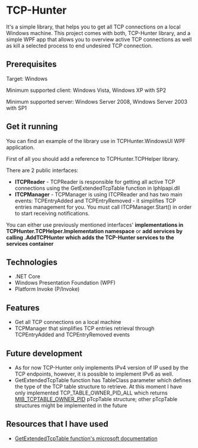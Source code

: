 
# TCP-Hunter

It's a simple library, that helps you to get all TCP connections on a local Windows machine.
This project comes with both, TCP-Hunter library, and a simple WPF app that allows you to
overview active TCP connections as well as kill a selected process to end undesired TCP connection.

## Prerequisites

Target: Windows

Minimum supported client: Windows Vista, Windows XP with SP2

Minimum supported server: Windows Server 2008, Windows Server 2003 with SP1
## Get it running
You can find an example of the library use in TCPHunter.WindowsUI WPF application.

First of all you should add a reference to TCPHunter.TCPHelper library.

There are 2 public interfaces:
- **ITCPReader** - TCPReader is responsible for getting all active TCP connections using the 
   GetExtendedTcpTable function in Iphlpapi.dll 
- **ITCPManager** - TCPManager is using ITCPReader and has two main events: TCPEntryAdded and 
  TCPEntryRemoved - it simplifies TCP entries management for you. You must call ITCPManager.Start()
  in order to start receiving notifications.

You can either use previously mentioned interfaces' **implementations in TCPHunter.TCPHelper.Implementation
namespace** or **add services by calling .AddTCPHunter which adds the TCP-Hunter services to the services container**


## Technologies

- .NET Core
- Windows Presentation Foundation (WPF)
- Platform Invoke (P/Invoke)
## Features
- Get all TCP connections on a local machine
- TCPManager that simplifies TCP entries retrieval through TCPEntryAdded and TCPEntryRemoved
  events
## Future development
- As for now TCP-Hunter only implements IPv4 version of IP used by the TCP endpoints, however,
  it is possible to implement IPv6 as well.
- GetExtendedTcpTable function has TableClass parameter which defines the type of the TCP table 
  structure to retrieve. At this moment I have only implemented TCP_TABLE_OWNER_PID_ALL which
  returns [MIB_TCPTABLE_OWNER_PID](https://docs.microsoft.com/en-us/windows/desktop/api/tcpmib/ns-tcpmib-mib_tcptable_owner_pid)
  pTcpTable structure; other pTcpTable structures might be implemented in the future
## Resources that I have used

- [GetExtendedTcpTable function's microsoft documentation](https://docs.microsoft.com/en-us/windows/win32/api/iphlpapi/nf-iphlpapi-getextendedtcptable)
